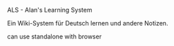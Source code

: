 ALS - Alan's Learning System

Ein Wiki-System für Deutsch lernen und andere Notizen.

can use standalone with browser